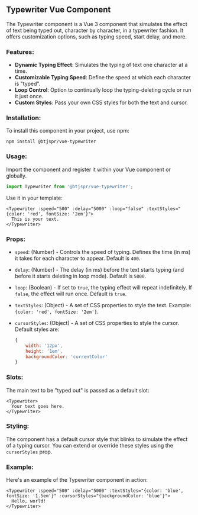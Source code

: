 ## Typewriter Vue Component

The Typewriter component is a Vue 3 component that simulates the effect of text being typed out, character by character, in a typewriter fashion. It offers customization options, such as typing speed, start delay, and more.

### Features:

- **Dynamic Typing Effect**: Simulates the typing of text one character at a time.
- **Customizable Typing Speed**: Define the speed at which each character is "typed".
- **Loop Control**: Option to continually loop the typing-deleting cycle or run it just once.
- **Custom Styles**: Pass your own CSS styles for both the text and cursor.
  
### Installation:

To install this component in your project, use npm:

```
npm install @btjspr/vue-typewriter
```

### Usage:

Import the component and register it within your Vue component or globally.

```javascript
import Typewriter from '@btjspr/vue-typewriter';
```

Use it in your template:

```vue
<Typewriter :speed="500" :delay="5000" :loop="false" :textStyles="{color: 'red', fontSize: '2em'}">
  This is your text.
</Typewriter>
```

### Props:

- `speed`: (Number) - Controls the speed of typing. Defines the time (in ms) it takes for each character to appear. Default is `400`.

- `delay`: (Number) - The delay (in ms) before the text starts typing (and before it starts deleting in loop mode). Default is `5000`.

- `loop`: (Boolean) - If set to `true`, the typing effect will repeat indefinitely. If `false`, the effect will run once. Default is `true`.

- `textStyles`: (Object) - A set of CSS properties to style the text. Example: `{color: 'red', fontSize: '2em'}`.

- `cursorStyles`: (Object) - A set of CSS properties to style the cursor. Default styles are: 
  ```javascript
  {
      width: '12px',
      height: '1em',
      backgroundColor: 'currentColor'
  }
  ```

### Slots:

The main text to be "typed out" is passed as a default slot:

```vue
<Typewriter>
  Your text goes here.
</Typewriter>
```

### Styling:

The component has a default cursor style that blinks to simulate the effect of a typing cursor. You can extend or override these styles using the `cursorStyles` prop.

### Example:

Here's an example of the Typewriter component in action:

```vue
<Typewriter :speed="500" :delay="5000" :textStyles="{color: 'blue', fontSize: '1.5em'}" :cursorStyles="{backgroundColor: 'blue'}">
  Hello, world!
</Typewriter>
```
